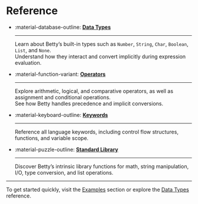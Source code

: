 # Reference

<div class="grid cards" markdown>

- :material-database-outline: [__Data Types__](data-types/index.md)

    ---

    Learn about Betty’s built-in types such as `Number`, `String`, `Char`, `Boolean`, `List`, and `None`.  
    Understand how they interact and convert implicitly during expression evaluation.

- :material-function-variant: [__Operators__](operators/index.md)

    ---

    Explore arithmetic, logical, and comparative operators, as well as assignment and conditional operations.  
    See how Betty handles precedence and implicit conversions.

- :material-keyboard-outline: [__Keywords__](keywords/index.md)

    ---

    Reference all language keywords, including control flow structures, functions, and variable scope. 

- :material-puzzle-outline: [__Standard Library__](standard-library/index.md)

    ---

    Discover Betty’s intrinsic library functions for math, string manipulation, I/O, type conversion, and list operations.

</div>

---

To get started quickly, visit the [Examples](../examples/index.md) section or explore the [Data Types](data-types/index.md) reference.